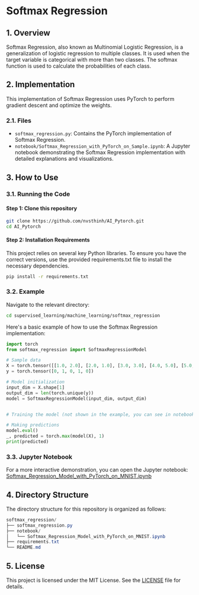# Softmax Regression

## 1. Overview
Softmax Regression, also known as Multinomial Logistic Regression, is a generalization of logistic regression to multiple classes. It is used when the target variable is categorical with more than two classes. The softmax function is used to calculate the probabilities of each class.

## 2. Implementation
This implementation of Softmax Regression uses PyTorch to perform gradient descent and optimize the weights.

### 2.1. Files
- `softmax_regression.py`: Contains the PyTorch implementation of Softmax Regression.
- `notebook/Softmax_Regression_with_PyTorch_on_Sample.ipynb`: A Jupyter notebook demonstrating the Softmax Regression implementation with detailed explanations and visualizations.

## 3. How to Use

### 3.1. Running the Code
#### Step 1: Clone this repository
```bash
git clone https://github.com/nvsthinh/AI_Pytorch.git
cd AI_Pytorch
```
#### Step 2: Installation Requirements
This project relies on several key Python libraries. To ensure you have the correct versions, use the provided requirements.txt file to install the necessary dependencies.
```bash
pip install -r requirements.txt
```
### 3.2. Example
Navigate to the relevant directory:
```bash
cd supervised_learning/machine_learning/softmax_regression
```
Here's a basic example of how to use the Softmax Regression implementation:

```python
import torch
from softmax_regression import SoftmaxRegressionModel

# Sample data
X = torch.tensor([[1.0, 2.0], [2.0, 1.0], [3.0, 3.0], [4.0, 5.0], [5.0, 4.0]])
y = torch.tensor([0, 1, 0, 1, 0])

# Model initialization
input_dim = X.shape[1]
output_dim = len(torch.unique(y))
model = SoftmaxRegressionModel(input_dim, output_dim)


# Training the model (not shown in the example, you can see in notebook)

# Making predictions
model.eval()
_, predicted = torch.max(model(X), 1)
print(predicted)
```

### 3.3. Jupyter Notebook
For a more interactive demonstration, you can open the Jupyter notebook: [Softmax_Regression_Model_with_PyTorch_on_MNIST.ipynb](https://github.com/nvsthinh/AI_Pytorch/blob/main/supervised_learning/machine_learning/softmax_regression/notebook/Softmax_Regression_Model_with_PyTorch_on_MNIST.ipynb)

## 4. Directory Structure
The directory structure for this repository is organized as follows:

```csharp
softmax_regression/
├── softmax_regression.py
├── notebook/
│   └── Softmax_Regression_Model_with_PyTorch_on_MNIST.ipynb
├── requirements.txt
└── README.md
```

## 5. License
This project is licensed under the MIT License. See the [LICENSE](https://github.com/nvsthinh/AI_Pytorch/blob/main/LICENSE) file for details.